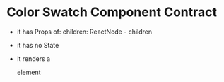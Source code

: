 # Color Swatch Component Contract

- it has Props of:
  children: ReactNode - children

- it has no State
- it renders a <div> element
